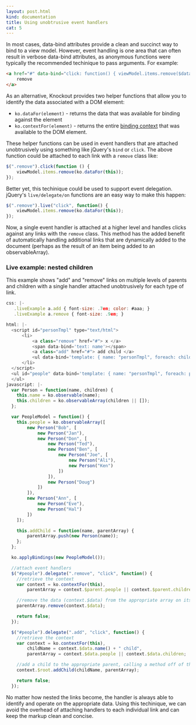 ```yaml
---
layout: post.html
kind: documentation
title: Using unobtrusive event handlers
cat: 5
---
```


In most cases, data-bind attributes provide a clean and succinct way to bind to a view model. However, event handling is one area that can often result in verbose data-bind attributes, as anonymous functions were typically the recommended techinique to pass arguments.  For example:

```html
<a href="#" data-bind="click: function() { viewModel.items.remove($data); }">
    remove
</a>
```

As an alternative, Knockout provides two helper functions that allow you to identify the data associated with a DOM element:

 * `ko.dataFor(element)` - returns the data that was available for binding against the element
 * `ko.contextFor(element)` - returns the entire [binding context](binding-context.html) that was available to the DOM element.

These helper functions can be used in event handlers that are attached unobtrusively using something like jQuery's `bind` or `click`. The above function could be attached to each link with a `remove` class like:

```javascript
$(".remove").click(function () {
    viewModel.items.remove(ko.dataFor(this));
});
```

Better yet, this techinique could be used to support event delegation.  jQuery's `live/delegate/on` functions are an easy way to make this happen:

```javascript
$(".remove").live("click", function() {
    viewModel.items.remove(ko.dataFor(this));
});
```

Now, a single event handler is attached at a higher level and handles clicks against any links with the `remove` class. This method has the added benefit of automatically handling additional links that are dynamically added to the document (perhaps as the result of an item being added to an observableArray).

### Live example: nested children

This example shows "add" and "remove" links on multiple levels of parents and children with a single handler attached unobtrusively for each type of link.

```javascript
css: |-
   .liveExample a.add { font-size: .7em; color: #aaa; }
   .liveExample a.remove { font-size: .9em; }

html: |-
  <script id="personTmpl" type="text/html">
      <li>
          <a class="remove" href="#"> x </a>
          <span data-bind='text: name'></span>
          <a class="add" href="#"> add child </a>
          <ul data-bind='template: { name: "personTmpl", foreach: children }'></ul>
      </li>
  </script>
  <ul id="people" data-bind='template: { name: "personTmpl", foreach: people }'>
  </ul>
javascript: |-
  var Person = function(name, children) {
    this.name = ko.observable(name);
    this.children = ko.observableArray(children || []);
  };

  var PeopleModel = function() {
    this.people = ko.observableArray([
        new Person("Bob", [
            new Person("Jan"),
            new Person("Don", [
                new Person("Ted"),
                new Person("Ben", [
                    new Person("Joe", [
                        new Person("Ali"),
                        new Person("Ken")
                    ])
                ]),
                new Person("Doug")
            ])
        ]),
        new Person("Ann", [
            new Person("Eve"),
            new Person("Hal")
        ])
    ]);

    this.addChild = function(name, parentArray) {
        parentArray.push(new Person(name));
    };
  };

  ko.applyBindings(new PeopleModel());

  //attach event handlers
  $("#people").delegate(".remove", "click", function() {
    //retrieve the context
    var context = ko.contextFor(this),
        parentArray = context.$parent.people || context.$parent.children;

    //remove the data (context.$data) from the appropriate array on its parent (context.$parent)
    parentArray.remove(context.$data);

    return false;
  });

  $("#people").delegate(".add", "click", function() {
    //retrieve the context
    var context = ko.contextFor(this),
        childName = context.$data.name() + " child",
        parentArray = context.$data.people || context.$data.children;

    //add a child to the appropriate parent, calling a method off of the main view model (context.$root)
    context.$root.addChild(childName, parentArray);

    return false;
  });
```

No matter how nested the links become, the handler is always able to identify and operate on the appropriate data. Using this techinique, we can avoid the overhead of attaching handlers to each individual link and can keep the markup clean and concise.
